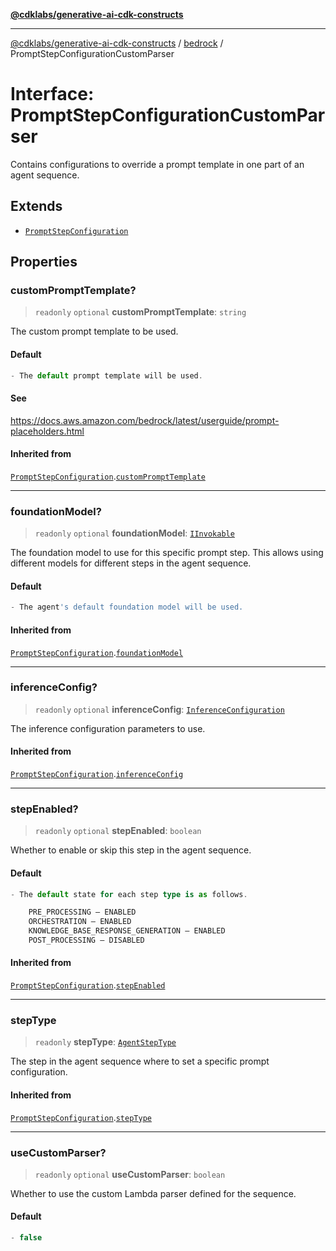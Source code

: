 [**@cdklabs/generative-ai-cdk-constructs**](../../../../README.md)

***

[@cdklabs/generative-ai-cdk-constructs](../../../../README.md) / [bedrock](../README.md) / PromptStepConfigurationCustomParser

# Interface: PromptStepConfigurationCustomParser

Contains configurations to override a prompt template in one part of an agent sequence.

## Extends

- [`PromptStepConfiguration`](PromptStepConfiguration.md)

## Properties

### customPromptTemplate?

> `readonly` `optional` **customPromptTemplate**: `string`

The custom prompt template to be used.

#### Default

```ts
- The default prompt template will be used.
```

#### See

https://docs.aws.amazon.com/bedrock/latest/userguide/prompt-placeholders.html

#### Inherited from

[`PromptStepConfiguration`](PromptStepConfiguration.md).[`customPromptTemplate`](PromptStepConfiguration.md#customprompttemplate)

***

### foundationModel?

> `readonly` `optional` **foundationModel**: [`IInvokable`](IInvokable.md)

The foundation model to use for this specific prompt step.
This allows using different models for different steps in the agent sequence.

#### Default

```ts
- The agent's default foundation model will be used.
```

#### Inherited from

[`PromptStepConfiguration`](PromptStepConfiguration.md).[`foundationModel`](PromptStepConfiguration.md#foundationmodel)

***

### inferenceConfig?

> `readonly` `optional` **inferenceConfig**: [`InferenceConfiguration`](InferenceConfiguration.md)

The inference configuration parameters to use.

#### Inherited from

[`PromptStepConfiguration`](PromptStepConfiguration.md).[`inferenceConfig`](PromptStepConfiguration.md#inferenceconfig)

***

### stepEnabled?

> `readonly` `optional` **stepEnabled**: `boolean`

Whether to enable or skip this step in the agent sequence.

#### Default

```ts
- The default state for each step type is as follows.

    PRE_PROCESSING – ENABLED
    ORCHESTRATION – ENABLED
    KNOWLEDGE_BASE_RESPONSE_GENERATION – ENABLED
    POST_PROCESSING – DISABLED
```

#### Inherited from

[`PromptStepConfiguration`](PromptStepConfiguration.md).[`stepEnabled`](PromptStepConfiguration.md#stepenabled)

***

### stepType

> `readonly` **stepType**: [`AgentStepType`](../enumerations/AgentStepType.md)

The step in the agent sequence where to set a specific prompt configuration.

#### Inherited from

[`PromptStepConfiguration`](PromptStepConfiguration.md).[`stepType`](PromptStepConfiguration.md#steptype)

***

### useCustomParser?

> `readonly` `optional` **useCustomParser**: `boolean`

Whether to use the custom Lambda parser defined for the sequence.

#### Default

```ts
- false
```
